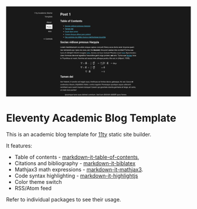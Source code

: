 ![screenshot of the website](./src/assets/images/screenshot.png)

# Eleventy Academic Blog Template

This is an academic blog template for [11ty](https://11ty.dev/) static site builder.

It features:

- Table of contents - [markdown-it-table-of-contents](https://github.com/cmaas/markdown-it-table-of-contents),
- Citations and bibliography - [markdown-it-biblatex](https://github.com/arothuis/markdown-it-biblatex)
- Mathjax3 math expressions - [markdown-it-mathjax3](https://github.com/tani/markdown-it-mathjax3#readme).
- Code syntax highlighting - [markdown-it-highlightjs](https://github.com/valeriangalliat/markdown-it-highlightjs)
- Color theme switch
- RSS/Atom feed

Refer to individual packages to see their usage.

